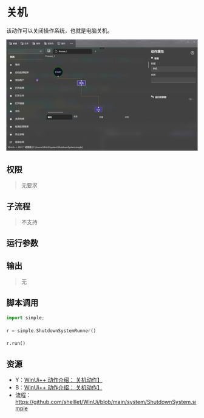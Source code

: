 # 关机 
该动作可以关闭操作系统，也就是电脑关机。

![ShutdownSystem](./images/09.png ':size=90%')
## 权限
> 无要求

## 子流程

> 不支持

## 运行参数


## 输出

> 无

## 脚本调用

```python
import simple;

r = simple.ShutdownSystemRunner()

r.run()
```

## 资源

* Y：[WinUi++ 动作介绍： 关机动作】](https://youtu.be/jILoz5Ctq9w)
* B：[WinUi++ 动作介绍： 关机动作】](https://www.bilibili.com/video/BV1Wm4y1J7vz/)
* 流程：https://github.com/shelllet/WinUi/blob/main/system/ShutdownSystem.simple
